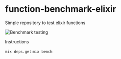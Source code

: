 # function-benchmark-elixir
Simple repository to test elixir functions

![Benchmark testing](https://i.imgur.com/DFW4Mjj.png)


Instructions

`mix deps.get`
`mix bench`
